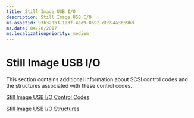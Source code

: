 ```yaml
---
title: Still Image USB I/O
description: Still Image USB I/O
ms.assetid: 93b320b3-1a3f-4ed9-8692-d0d94a3b69bd
ms.date: 04/20/2017
ms.localizationpriority: medium
---
```


# Still Image USB I/O





This section contains additional information about SCSI control codes and the structures associated with these control codes.

[Still Image USB I/O Control Codes](still-image-usb-i-o-control-codes.md)

[Still Image USB I/O Structures](still-image-usb-i-o-structures.md)

 

 




